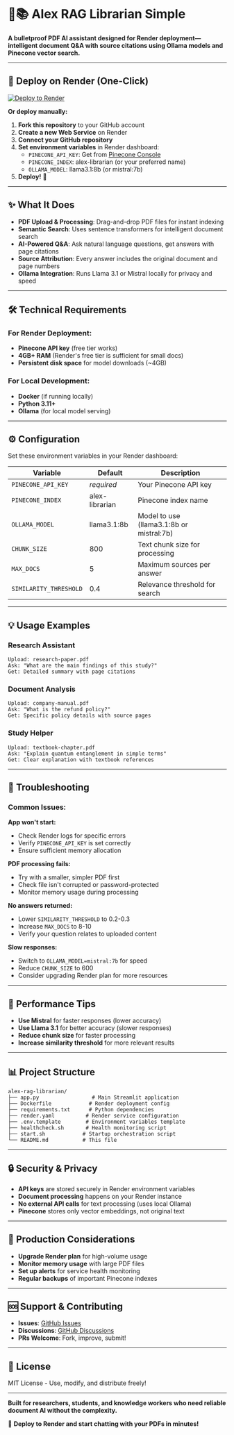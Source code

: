 # 🤖📚 Alex RAG Librarian Simple

**A bulletproof PDF AI assistant designed for Render deployment—intelligent document Q&A with source citations using Ollama models and Pinecone vector search.**

---

## 🚀 Deploy on Render (One-Click)

[![Deploy to Render](https://render.com/images/deploy-to-render-button.svg)](https://render.com/deploy)

**Or deploy manually:**

1. **Fork this repository** to your GitHub account
2. **Create a new Web Service** on Render
3. **Connect your GitHub repository**
4. **Set environment variables** in Render dashboard:
   - `PINECONE_API_KEY`: Get from [Pinecone Console](https://app.pinecone.io/)
   - `PINECONE_INDEX`: alex-librarian (or your preferred name)
   - `OLLAMA_MODEL`: llama3.1:8b (or mistral:7b)
5. **Deploy!** 🚀

---

## ✨ What It Does

- **PDF Upload & Processing**: Drag-and-drop PDF files for instant indexing
- **Semantic Search**: Uses sentence transformers for intelligent document search
- **AI-Powered Q&A**: Ask natural language questions, get answers with page citations
- **Source Attribution**: Every answer includes the original document and page numbers
- **Ollama Integration**: Runs Llama 3.1 or Mistral locally for privacy and speed

---

## 🛠 Technical Requirements

### For Render Deployment:
- **Pinecone API key** (free tier works)
- **4GB+ RAM** (Render's free tier is sufficient for small docs)
- **Persistent disk space** for model downloads (~4GB)

### For Local Development:
- **Docker** (if running locally)
- **Python 3.11+**
- **Ollama** (for local model serving)

---

## ⚙️ Configuration

Set these environment variables in your Render dashboard:

| Variable | Default | Description |
|----------|---------|-------------|
| `PINECONE_API_KEY` | *required* | Your Pinecone API key |
| `PINECONE_INDEX` | alex-librarian | Pinecone index name |
| `OLLAMA_MODEL` | llama3.1:8b | Model to use (llama3.1:8b or mistral:7b) |
| `CHUNK_SIZE` | 800 | Text chunk size for processing |
| `MAX_DOCS` | 5 | Maximum sources per answer |
| `SIMILARITY_THRESHOLD` | 0.4 | Relevance threshold for search |

---

## 💡 Usage Examples

### Research Assistant
```
Upload: research-paper.pdf
Ask: "What are the main findings of this study?"
Get: Detailed summary with page citations
```

### Document Analysis
```
Upload: company-manual.pdf
Ask: "What is the refund policy?"
Get: Specific policy details with source pages
```

### Study Helper
```
Upload: textbook-chapter.pdf
Ask: "Explain quantum entanglement in simple terms"
Get: Clear explanation with textbook references
```

---

## 🔧 Troubleshooting

### Common Issues:

**App won't start:**
- Check Render logs for specific errors
- Verify `PINECONE_API_KEY` is set correctly
- Ensure sufficient memory allocation

**PDF processing fails:**
- Try with a smaller, simpler PDF first
- Check file isn't corrupted or password-protected
- Monitor memory usage during processing

**No answers returned:**
- Lower `SIMILARITY_THRESHOLD` to 0.2-0.3
- Increase `MAX_DOCS` to 8-10
- Verify your question relates to uploaded content

**Slow responses:**
- Switch to `OLLAMA_MODEL=mistral:7b` for speed
- Reduce `CHUNK_SIZE` to 600
- Consider upgrading Render plan for more resources

---

## 🚀 Performance Tips

- **Use Mistral** for faster responses (lower accuracy)
- **Use Llama 3.1** for better accuracy (slower responses)
- **Reduce chunk size** for faster processing
- **Increase similarity threshold** for more relevant results

---

## 📊 Project Structure

```
alex-rag-librarian/
├── app.py                 # Main Streamlit application
├── Dockerfile            # Render deployment config
├── requirements.txt      # Python dependencies
├── render.yaml          # Render service configuration
├── .env.template        # Environment variables template
├── healthcheck.sh       # Health monitoring script
├── start.sh            # Startup orchestration script
└── README.md           # This file
```

---

## 🔒 Security & Privacy

- **API keys** are stored securely in Render environment variables
- **Document processing** happens on your Render instance
- **No external API calls** for text processing (uses local Ollama)
- **Pinecone** stores only vector embeddings, not original text

---

## 🎯 Production Considerations

- **Upgrade Render plan** for high-volume usage
- **Monitor memory usage** with large PDF files
- **Set up alerts** for service health monitoring
- **Regular backups** of important Pinecone indexes

---

## 🆘 Support & Contributing

- **Issues**: [GitHub Issues](https://github.com/SurajSingh53/alex/issues)
- **Discussions**: [GitHub Discussions](https://github.com/SurajSingh53/alex/discussions)
- **PRs Welcome**: Fork, improve, submit!

---

## 📝 License

MIT License - Use, modify, and distribute freely!

---

**Built for researchers, students, and knowledge workers who need reliable document AI without the complexity.**

🚀 **Deploy to Render and start chatting with your PDFs in minutes!**